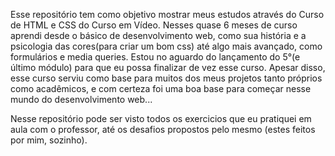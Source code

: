 Esse repositório tem como objetivo mostrar meus estudos através do Curso de HTML e CSS do Curso em Vídeo.
Nesses quase 6 meses de curso aprendi desde o básico de desenvolvimento web, como sua história e a psicologia das cores(para criar um bom css) até algo mais avançado, como formulários e media queries.
Estou no aguardo do lançamento do 5°(e último módulo) para que eu possa finalizar de vez esse curso. Apesar disso, esse curso serviu como base para muitos dos meus projetos tanto próprios como acadêmicos, e com certeza foi uma boa base para começar nesse mundo do desenvolvimento web...

Nesse repositório pode ser visto todos os exercicios que eu pratiquei em aula com o professor, até os desafios propostos pelo mesmo (estes feitos por mim, sozinho). 
